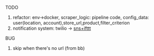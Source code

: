 TODO
1. refactor: env->docker, scraper_logic: pipeline code, config_data: user(location, account),store_url,product,filter_criterion
2. notification system: twilio -> [sns+ifttt](https://github.com/danilop/SNS2IFTTT)


BUG
1. skip when there's no url (from bb)